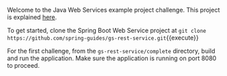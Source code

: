 Welcome to the Java Web Services example project challenge.  This project is explained [here](https://spring.io/guides/gs/rest-service/).

To get started, clone the Spring Boot Web Service project at `git clone https://github.com/spring-guides/gs-rest-service.git`{{execute}}

For the first challenge, from the `gs-rest-service/complete` directory, build and run the application.  Make sure the application is running on port 8080 to proceed.


